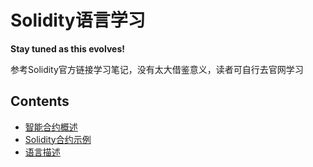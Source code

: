 Solidity语言学习
===============

**Stay tuned as this evolves!**

参考Solidity官方链接学习笔记，没有太大借鉴意义，读者可自行去官网学习

## Contents

* [智能合约概述](section1.md)
* [Solidity合约示例](section2.md)
* [语言描述](description/README.md)